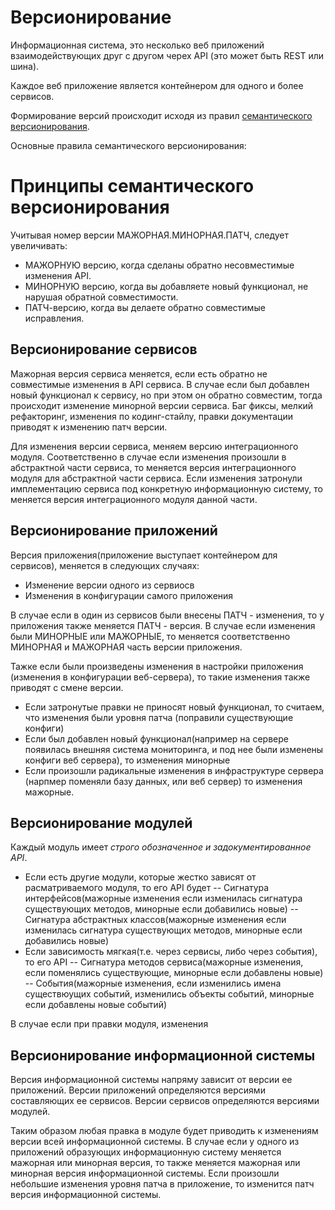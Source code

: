 # Версионирование

Информационная система, это несколько веб приложений
взаимодействующих друг с другом черех API (это может быть REST или шина).

Каждое веб приложение является контейнером для одного и более сервисов.

Формирование версий происходит исходя из правил [семантического версионирования](http://semver.org/lang/ru/spec/v2.0.0.html).

Основные правила семантического версионирования:

# Принципы семантического версионирования

Учитывая номер версии МАЖОРНАЯ.МИНОРНАЯ.ПАТЧ, следует увеличивать:

- МАЖОРНУЮ версию, когда сделаны обратно несовместимые изменения API.
- МИНОРНУЮ версию, когда вы добавляете новый функционал, не нарушая обратной совместимости.
- ПАТЧ-версию, когда вы делаете обратно совместимые исправления.

## Версионирование сервисов

Мажорная версия сервиса меняется, если есть обратно не
совместимые изменения в API сервиса. В случае если был добавлен новый функционал
к сервису, но при этом он обратно совместим, тогда происходит изменение
минорной версии сервиса. Баг фиксы, мелкий рефакторинг, изменения по кодинг-стайлу,
правки документации приводят к изменению патч версии.

Для изменения версии сервиса, меняем версию интеграционного модуля. Соответственно в случае если изменения произошли в
абстрактной части сервиса, то меняется версия интеграционного модуля для абстрактной части сервиса. Если изменения затронули
имплементацию сервиса под конкретную информационную систему, то меняется версия интеграционного модуля данной части.

## Версионирование приложений

Версия приложения(приложение выступает контейнером для сервисов), меняется в следующих случаях:

- Изменение версии одного из сервиосв
- Изменения в конфигурации самого приложения

В случае если в один из сервисов были внесены ПАТЧ - изменения, то у приложения также меняется ПАТЧ - версия. В случае
 если изменения были МИНОРНЫЕ или МАЖОРНЫЕ, то меняется соответственно МИНОРНАЯ и МАЖОРНАЯ часть версии приложения.

Тажке если были произведены изменения в настройки приложения (изменения в конфигурации веб-сервера), то такие изменения
также приводят с смене версии.

- Если затронутые правки не приносят новый функционал, то считаем, что изменения были уровня патча (поправили существующие конфиги)
- Если был добавлен новый функционал(например на сервере появилась внешняя система мониторинга, и под нее были изменены конфиги веб сервера), то изменения минорные
- Если произошли радикальные изменения в инфраструктуре сервера (нарпмер поменяли базу данных, или веб сервер) то изменения мажорные.


## Версионирование модулей

Каждый модуль имеет *строго обозначенное и задокументированное API*.

- Если есть другие модули, которые жестко зависят от расматриваемого модуля, то его API будет
-- Сигнатура интерфейсов(мажорные изменения если изменилась сигнатура существующих методов, минорные если добавились новые)
-- Сигнатура абстрактных классов(мажорные изменения если изменилась сигнатура существующих методов, минорные если добавились новые)
- Если зависимость мягкая(т.е. через сервисы, либо через события), то его API 
-- Сигнатура методов сервиса(мажорные изменения, если поменялись существующие, минорные если добавлены новые)
-- События(мажорные изменения, если изменились имена существюущих событий, изменились объекты событий, минорные если добавлены новые событий)

В случае если при правки модуля, изменения
 
## Версионирование информационной системы

Версия информационной системы напряму зависит от версии ее приложений.
Версии приложений определяются версиями составляющих ее сервисов.
Версии сервисов определяются версиями модулей.

Таким образом любая правка  в модуле будет приводить к изменениям версии всей информационной системы.
В случае если у одного из приложений образующих информационную систему меняется мажорная или минорная версия, то также
меняется мажорная или минорная версия информационной системы. Если произошли небольшие изменения уровня патча в приложение,
то изменится патч версия информационной системы.












